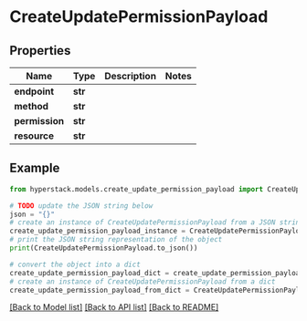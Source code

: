 # CreateUpdatePermissionPayload


## Properties

Name | Type | Description | Notes
------------ | ------------- | ------------- | -------------
**endpoint** | **str** |  | 
**method** | **str** |  | 
**permission** | **str** |  | 
**resource** | **str** |  | 

## Example

```python
from hyperstack.models.create_update_permission_payload import CreateUpdatePermissionPayload

# TODO update the JSON string below
json = "{}"
# create an instance of CreateUpdatePermissionPayload from a JSON string
create_update_permission_payload_instance = CreateUpdatePermissionPayload.from_json(json)
# print the JSON string representation of the object
print(CreateUpdatePermissionPayload.to_json())

# convert the object into a dict
create_update_permission_payload_dict = create_update_permission_payload_instance.to_dict()
# create an instance of CreateUpdatePermissionPayload from a dict
create_update_permission_payload_from_dict = CreateUpdatePermissionPayload.from_dict(create_update_permission_payload_dict)
```
[[Back to Model list]](../README.md#documentation-for-models) [[Back to API list]](../README.md#documentation-for-api-endpoints) [[Back to README]](../README.md)


